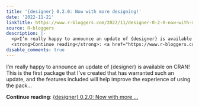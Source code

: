 ```yaml
---
title: '{designer} 0.2.0: Now with more designing!'
date: '2022-11-21'
linkTitle: https://www.r-bloggers.com/2022/11/designer-0-2-0-now-with-more-designing/
source: R-bloggers
description: |-
  <p>I’m really happy to announce an update of {designer} is available on CRAN! This is the first package that I’ve created that has warranted such an update, and the features included will help improve the experience of using the pack...</p>
  <strong>Continue reading</strong>: <a href="https://www.r-bloggers.com/2022/11/designer-0-2-0-now-with-more-designing/">{designer} 0.2.0: Now with more ...
disable_comments: true
---
```

<p>I’m really happy to announce an update of {designer} is available on CRAN! This is the first package that I’ve created that has warranted such an update, and the features included will help improve the experience of using the pack...</p>
<strong>Continue reading</strong>: <a href="https://www.r-bloggers.com/2022/11/designer-0-2-0-now-with-more-designing/">{designer} 0.2.0: Now with more ...